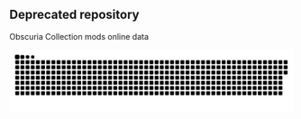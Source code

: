 ## Deprecated repository
Obscuria Collection mods online data

<a href="https://discord.gg/jSHHJSUWdY"><img src="contributions.svg"></a>
